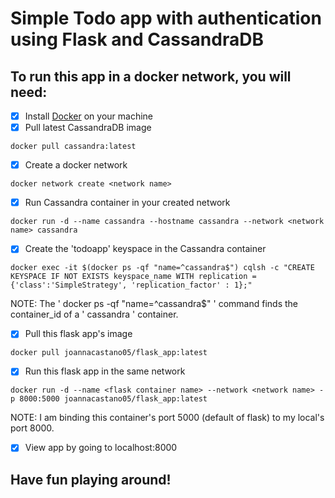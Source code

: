 # Simple Todo app with authentication using Flask and CassandraDB

## To run this app in a docker network, you will need:

- [x] Install [Docker](https://docs.docker.com/get-docker/) on your machine
- [x] Pull latest CassandraDB image 
```
docker pull cassandra:latest
```
- [x] Create a docker network
```
docker network create <network name> 
```
- [x] Run Cassandra container in your created network
```
docker run -d --name cassandra --hostname cassandra --network <network name> cassandra  
```
- [x] Create the 'todoapp' keyspace in the Cassandra container 
```
docker exec -it $(docker ps -qf "name=^cassandra$") cqlsh -c "CREATE KEYSPACE IF NOT EXISTS keyspace_name WITH replication = {'class':'SimpleStrategy', 'replication_factor' : 1};"
```
NOTE: The ' docker ps -qf "name=^cassandra$" ' command finds the container_id of a ' cassandra ' container.

- [x] Pull this flask app's image 
```
docker pull joannacastano05/flask_app:latest 
```
- [x] Run this flask app in the same network
```
docker run -d --name <flask container name> --network <network name> -p 8000:5000 joannacastano05/flask_app:latest
```
NOTE: I am binding this container's port 5000 (default of flask) to my local's port 8000.
- [x] View app by going to localhost:8000

## Have fun playing around!
